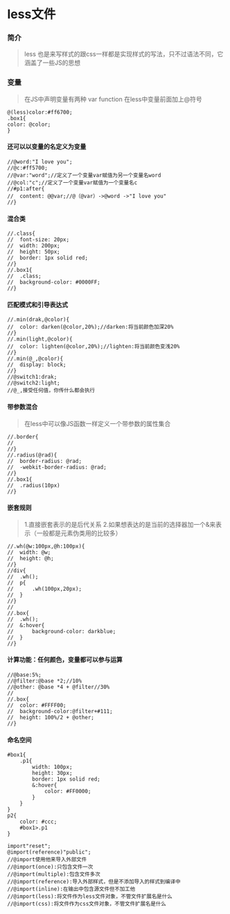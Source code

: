 # less文件

### 简介
>less 也是来写样式的跟css一样都是实现样式的写法，只不过语法不同，它涵盖了一些JS的思想

### 变量
>在JS中声明变量有两种 var function
>在less中变量前面加上@符号
```
@(less)color:#ff6700;
.box1{
color: @color;
}
```
#### 还可以以变量的名定义为变量
```
//@word:"I love you";
//@c:#ff5700;
//@var:"word";//定义了一个变量var赋值为另一个变量名word
//@col:"c";//定义了一个变量var赋值为一个变量名c
//#p1:after{
//  content: @@var;//@（@var）->@word ->"I love you"
//}

```
#### 混合类
```
//.class{
//  font-size: 20px;
//  width: 200px;
//  height: 50px;
//  border: 1px solid red;
//}
//.box1{
//  .class;
//  background-color: #0000FF;
//}
```

#### 匹配模式和引导表达式
```
//.min(drak,@color){
//  color: darken(@color,20%);//darken:将当前颜色加深20%
//}
//.min(light,@color){
//  color: lighten(@color,20%);//lighten:将当前颜色变浅20%
//}
//.min(@_,@color){
//  display: block;
//}
//@switch1:drak;
//@switch2:light;
//@_,接受任何值，你传什么都会执行
```

####	带参数混合
>在less中可以像JS函数一样定义一个带参数的属性集合
```
//.border{
//  
//}
//.radius(@rad){
//  border-radius: @rad;
//  -webkit-border-radius: @rad;
//}
//.box1{
//  .radius(10px)
//}

```
#### 嵌套规则
>1.直接嵌套表示的是后代关系
>2.如果想表达的是当前的选择器加一个&来表示（一般都是元素伪类用的比较多）
```
//.wh(@w:100px,@h:100px){
//  width: @w;
//  height: @h;
//}
//div{
//  .wh();
//  p{
//      .wh(100px,20px);
//  }
//}
//
//.box{
//  .wh();
//  &:hover{
//      background-color: darkblue;
//  }
//}
```
#### 计算功能：任何颜色，变量都可以参与运算
```
//@base:5%;
//@filter:@base *2;//10%
//@other: @base *4 + @filter//30%
//
//.box{
//  color: #FFFF00;
//  background-color:@filter+#111;
//  height: 100%/2 + @other;
//}

```
#### 命名空间
```
#box1{
    .p1{
        width: 100px;
        height: 30px;
        border: 1px solid red;
        &:hover{
            color: #FF0000;
        }
    }
}
p2{
    color: #ccc;
    #box1>.p1
}
```
>
```
import"reset";
@import(reference)"public";
//@import使用他来导入外部文件
//@import(once):只包含文件一次
//@import(multiple):包含文件多次
//@import(reference):导入外部样式，但是不添加导入的样式到编译中
//@import(inline):在输出中包含源文件但不加工他
//@import(less):将文件作为less文件对象，不管文件扩展名是什么
//@import(css):将文件作为css文件对象，不管文件扩展名是什么
```